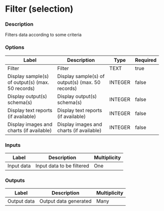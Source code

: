 # Filter (selection)
###  Description
Filters data according to some criteria
###  Options
| Label | Description | Type | Required |
|---|---|---|---|
| Filter | Filter | TEXT | true |
| Display sample(s) of output(s) (max. 50 records) | Display sample(s) of output(s) (max. 50 records) | INTEGER | false |
| Display output(s) schema(s) | Display output(s) schema(s) | INTEGER | false |
| Display text reports (if available) | Display text reports (if available) | INTEGER | false |
| Display images and charts (if available) | Display images and charts (if available) | INTEGER | false |
###  Inputs
| Label | Description | Multiplicity |
|---|---|---|
| Input data | Input data to be filtered | One |
###  Outputs
| Label | Description | Multiplicity |
|---|---|---|
| Output data | Output data generated | Many |
